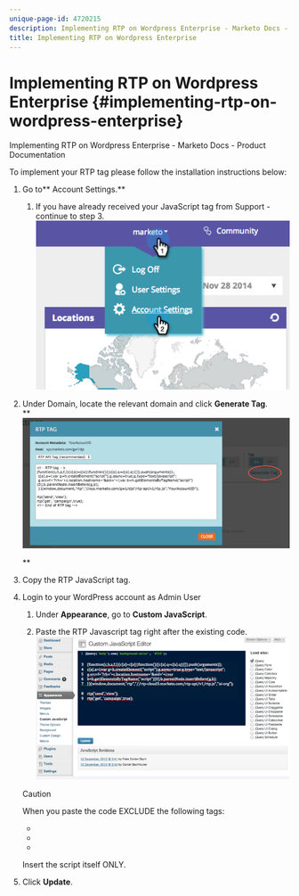 ```yaml
---
unique-page-id: 4720215
description: Implementing RTP on Wordpress Enterprise - Marketo Docs - Product Documentation
title: Implementing RTP on Wordpress Enterprise
---
```


# Implementing RTP on Wordpress Enterprise {#implementing-rtp-on-wordpress-enterprise}

Implementing RTP on Wordpress Enterprise - Marketo Docs - Product Documentation

To implement your RTP tag please follow the installation instructions below:

1. Go to** Account Settings.**

    1. If you have already received your JavaScript tag from Support - continue to step 3.  
       ![](assets/image2014-11-30-15-3a19-3a21-3.png)

1. Under Domain, locate the relevant domain and click **Generate Tag**.  
   ** ![](assets/image2014-11-30-15-3a20-3a17-3.png)

   **

1. Copy the RTP JavaScript tag.
1. Login to your WordPress account as Admin User

    1. Under **Appearance**, go to **Custom JavaScript**.
    
    1. Paste the RTP Javascript tag right after the existing code.  
       ![](assets/image2014-12-3-17-3a51-3a46.png)

   >[!CAUTION]
   >
   >When you paste the code EXCLUDE the following tags:
   >
   >    
   >    
   >    * <!-- RTP tag -->
   >    * <script type='text/javascript'>
   >    * </script>
   >    * <!-- End of RTP tag -->
   >    
   >    
   >Insert the script itself ONLY.

1. Click **Update**.

